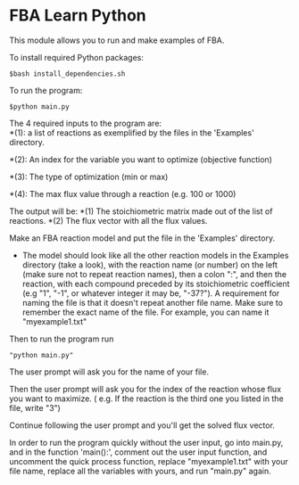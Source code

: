 # FBA Learn Python


This module allows you to run and make examples of FBA.


To install required Python packages:

```
$bash install_dependencies.sh
```

To run the program:

```
$python main.py
```


The 4 required inputs to the program are:  
*(1): a list of reactions as exemplified by the files in the 'Examples' directory. 

*(2): An index for the variable you want to optimize (objective function) 

*(3): The type of optimization (min or max) 

*(4): The max flux value through a reaction (e.g. 100 or 1000) 

The output will be:
*(1) The stoichiometric matrix made out of the list of reactions.
*(2) The flux vector with all the flux values. 



Make an FBA reaction model and put the file in the 'Examples' directory.
* The model should look like all the other reaction models in the Examples directory (take a look), with the reaction name (or number) on the left (make sure not to repeat reaction names), then a colon ":", and then the reaction, with each compound preceded by its stoichiometric coefficient (e.g "1", "-1", or whatever integer it may be, "-37?").
A requirement for naming the file is that it doesn't repeat another file name.
Make sure to remember the exact name of the file. For example, you can name it "myexample1.txt"

Then to run the program run 

```
"python main.py"
```

The user prompt will ask you for the name of your file.


Then the user prompt will ask you for the index of the reaction whose flux you want to maximize.
( e.g. If the reaction is the third one you listed in the file, write "3")

Continue following the user prompt and you'll get the solved flux vector.

In order to run the program quickly without the user input, go into main.py, and in the function 'main():', comment out the user input function,
and uncomment the quick process function, replace "myexample1.txt" with your file name, replace all the variables with yours, and run "main.py" again.










